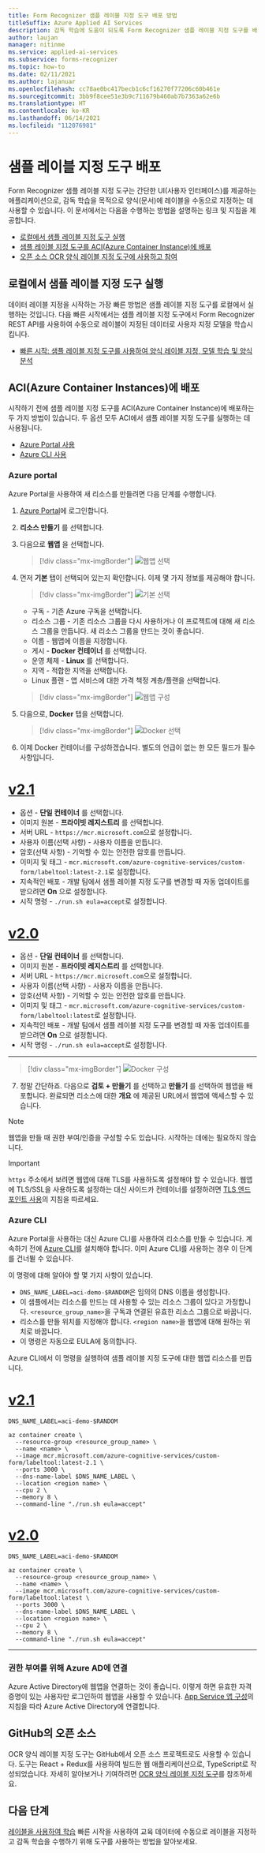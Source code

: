 ```yaml
---
title: Form Recognizer 샘플 레이블 지정 도구 배포 방법
titleSuffix: Azure Applied AI Services
description: 감독 학습에 도움이 되도록 Form Recognizer 샘플 레이블 지정 도구를 배포할 수 있는 다양한 방법을 알아봅니다.
author: laujan
manager: nitinme
ms.service: applied-ai-services
ms.subservice: forms-recognizer
ms.topic: how-to
ms.date: 02/11/2021
ms.author: lajanuar
ms.openlocfilehash: cc78ae0bc417becb1c6cf16270f77206c60b461e
ms.sourcegitcommit: 3bb9f8cee51e3b9c711679b460ab7b7363a62e6b
ms.translationtype: HT
ms.contentlocale: ko-KR
ms.lasthandoff: 06/14/2021
ms.locfileid: "112076981"
---
```

# <a name="deploy-the-sample-labeling-tool"></a>샘플 레이블 지정 도구 배포

Form Recognizer 샘플 레이블 지정 도구는 간단한 UI(사용자 인터페이스)를 제공하는 애플리케이션으로, 감독 학습을 목적으로 양식(문서)에 레이블을 수동으로 지정하는 데 사용할 수 있습니다. 이 문서에서는 다음을 수행하는 방법을 설명하는 링크 및 지침을 제공합니다.

* [로컬에서 샘플 레이블 지정 도구 실행](#run-the-sample-labeling-tool-locally)
* [샘플 레이블 지정 도구를 ACI(Azure Container Instance)에 배포](#deploy-with-azure-container-instances-aci)
* [오픈 소스 OCR 양식 레이블 지정 도구에 사용하고 참여](#open-source-on-github)

## <a name="run-the-sample-labeling-tool-locally"></a>로컬에서 샘플 레이블 지정 도구 실행

데이터 레이블 지정을 시작하는 가장 빠른 방법은 샘플 레이블 지정 도구를 로컬에서 실행하는 것입니다. 다음 빠른 시작에서는 샘플 레이블 지정 도구에서 Form Recognizer REST API를 사용하여 수동으로 레이블이 지정된 데이터로 사용자 지정 모델을 학습시킵니다. 

* [빠른 시작: 샘플 레이블 지정 도구를 사용하여 양식 레이블 지정, 모델 학습 및 양식 분석](label-tool.md)

## <a name="deploy-with-azure-container-instances-aci"></a>ACI(Azure Container Instances)에 배포

시작하기 전에 샘플 레이블 지정 도구를 ACI(Azure Container Instance)에 배포하는 두 가지 방법이 있습니다. 두 옵션 모두 ACI에서 샘플 레이블 지정 도구를 실행하는 데 사용됩니다.

* [Azure Portal 사용](#azure-portal)
* [Azure CLI 사용](#azure-cli)

### <a name="azure-portal"></a>Azure portal

Azure Portal을 사용하여 새 리소스를 만들려면 다음 단계를 수행합니다. 

1. [Azure Portal](https://portal.azure.com/signin/index/)에 로그인합니다.
2. **리소스 만들기** 를 선택합니다.
3. 다음으로 **웹앱** 을 선택합니다.

   > [!div class="mx-imgBorder"]
   > ![웹앱 선택](./media/quickstarts/create-web-app.png)

4. 먼저 **기본** 탭이 선택되어 있는지 확인합니다. 이제 몇 가지 정보를 제공해야 합니다.

   > [!div class="mx-imgBorder"]
   > ![기본 선택](./media/quickstarts/select-basics.png)
   * 구독 - 기존 Azure 구독을 선택합니다.
   * 리소스 그룹 - 기존 리소스 그룹을 다시 사용하거나 이 프로젝트에 대해 새 리소스 그룹을 만듭니다. 새 리소스 그룹을 만드는 것이 좋습니다.
   * 이름 - 웹앱에 이름을 지정합니다. 
   * 게시 - **Docker 컨테이너** 를 선택합니다.
   * 운영 체제 - **Linux** 를 선택합니다.
   * 지역 - 적합한 지역을 선택합니다.
   * Linux 플랜 - 앱 서비스에 대한 가격 책정 계층/플랜을 선택합니다. 

   > [!div class="mx-imgBorder"]
   > ![웹앱 구성](./media/quickstarts/select-docker.png)

5. 다음으로, **Docker** 탭을 선택합니다.

   > [!div class="mx-imgBorder"]
   > ![Docker 선택](./media/quickstarts/select-docker.png)

6. 이제 Docker 컨테이너를 구성하겠습니다. 별도의 언급이 없는 한 모든 필드가 필수 사항입니다.
<!-- markdownlint-disable MD025 -->
# <a name="v21"></a>[v2.1](#tab/v2-1)

* 옵션 - **단일 컨테이너** 를 선택합니다.
* 이미지 원본 - **프라이빗 레지스트리** 를 선택합니다. 
* 서버 URL - `https://mcr.microsoft.com`으로 설정합니다.
* 사용자 이름(선택 사항) - 사용자 이름을 만듭니다. 
* 암호(선택 사항) - 기억할 수 있는 안전한 암호를 만듭니다.
* 이미지 및 태그 - `mcr.microsoft.com/azure-cognitive-services/custom-form/labeltool:latest-2.1`로 설정합니다.
* 지속적인 배포 - 개발 팀에서 샘플 레이블 지정 도구를 변경할 때 자동 업데이트를 받으려면 **On** 으로 설정합니다.
* 시작 명령 - `./run.sh eula=accept`로 설정합니다.

# <a name="v20"></a>[v2.0](#tab/v2-0)  

* 옵션 - **단일 컨테이너** 를 선택합니다.
* 이미지 원본 - **프라이빗 레지스트리** 를 선택합니다. 
* 서버 URL - `https://mcr.microsoft.com`으로 설정합니다.
* 사용자 이름(선택 사항) - 사용자 이름을 만듭니다. 
* 암호(선택 사항) - 기억할 수 있는 안전한 암호를 만듭니다.
* 이미지 및 태그 - `mcr.microsoft.com/azure-cognitive-services/custom-form/labeltool:latest`로 설정합니다.
* 지속적인 배포 - 개발 팀에서 샘플 레이블 지정 도구를 변경할 때 자동 업데이트를 받으려면 **On** 으로 설정합니다.
* 시작 명령 - `./run.sh eula=accept`로 설정합니다.

 ---

   > [!div class="mx-imgBorder"]
   > ![Docker 구성](./media/quickstarts/configure-docker.png)

7. 정말 간단하죠. 다음으로 **검토 + 만들기** 를 선택하고 **만들기** 를 선택하여 웹앱을 배포합니다. 완료되면 리소스에 대한 **개요** 에 제공된 URL에서 웹앱에 액세스할 수 있습니다.

> [!NOTE]
> 웹앱을 만들 때 권한 부여/인증을 구성할 수도 있습니다. 시작하는 데에는 필요하지 않습니다.

> [!IMPORTANT]
> `https` 주소에서 보려면 웹앱에 대해 TLS를 사용하도록 설정해야 할 수 있습니다. 웹앱에 TLS/SSL을 사용하도록 설정하는 대신 사이드카 컨테이너를 설정하려면 [TLS 엔드포인트 사용](../../container-instances/container-instances-container-group-ssl.md)의 지침을 따르세요.
<!-- markdownlint-disable MD001 -->
### <a name="azure-cli"></a>Azure CLI

Azure Portal을 사용하는 대신 Azure CLI를 사용하여 리소스를 만들 수 있습니다. 계속하기 전에 [Azure CLI](/cli/azure/install-azure-cli)를 설치해야 합니다. 이미 Azure CLI를 사용하는 경우 이 단계를 건너뛸 수 있습니다. 

이 명령에 대해 알아야 할 몇 가지 사항이 있습니다.

* `DNS_NAME_LABEL=aci-demo-$RANDOM`은 임의의 DNS 이름을 생성합니다. 
* 이 샘플에서는 리소스를 만드는 데 사용할 수 있는 리소스 그룹이 있다고 가정합니다. `<resource_group_name>`을 구독과 연결된 유효한 리소스 그룹으로 바꿉니다. 
* 리소스를 만들 위치를 지정해야 합니다. `<region name>`을 웹앱에 대해 원하는 위치로 바꿉니다.
* 이 명령은 자동으로 EULA에 동의합니다.

Azure CLI에서 이 명령을 실행하여 샘플 레이블 지정 도구에 대한 웹앱 리소스를 만듭니다.

<!-- markdownlint-disable MD024 -->
# <a name="v21"></a>[v2.1](#tab/v2-1)

```azurecli
DNS_NAME_LABEL=aci-demo-$RANDOM

az container create \
  --resource-group <resource_group_name> \
  --name <name> \
  --image mcr.microsoft.com/azure-cognitive-services/custom-form/labeltool:latest-2.1 \
  --ports 3000 \
  --dns-name-label $DNS_NAME_LABEL \
  --location <region name> \
  --cpu 2 \
  --memory 8 \
  --command-line "./run.sh eula=accept"

```

# <a name="v20"></a>[v2.0](#tab/v2-0)


```azurecli
DNS_NAME_LABEL=aci-demo-$RANDOM

az container create \
  --resource-group <resource_group_name> \
  --name <name> \
  --image mcr.microsoft.com/azure-cognitive-services/custom-form/labeltool:latest \
  --ports 3000 \
  --dns-name-label $DNS_NAME_LABEL \
  --location <region name> \
  --cpu 2 \
  --memory 8 \
  --command-line "./run.sh eula=accept"
``` 


---

### <a name="connect-to-azure-ad-for-authorization"></a>권한 부여를 위해 Azure AD에 연결

Azure Active Directory에 웹앱을 연결하는 것이 좋습니다. 이렇게 하면 유효한 자격 증명이 있는 사용자만 로그인하여 웹앱을 사용할 수 있습니다. [App Service 앱 구성](../../app-service/configure-authentication-provider-aad.md)의 지침을 따라 Azure Active Directory에 연결합니다.

## <a name="open-source-on-github"></a>GitHub의 오픈 소스

OCR 양식 레이블 지정 도구는 GitHub에서 오픈 소스 프로젝트로도 사용할 수 있습니다. 도구는 React + Redux를 사용하여 빌드한 웹 애플리케이션으로, TypeScript로 작성되었습니다. 자세히 알아보거나 기여하려면 [OCR 양식 레이블 지정 도구](https://github.com/microsoft/OCR-Form-Tools/blob/master/README.md)를 참조하세요.

## <a name="next-steps"></a>다음 단계

[레이블을 사용하여 학습](label-tool.md) 빠른 시작을 사용하여 교육 데이터에 수동으로 레이블을 지정하고 감독 학습을 수행하기 위해 도구를 사용하는 방법을 알아보세요.
